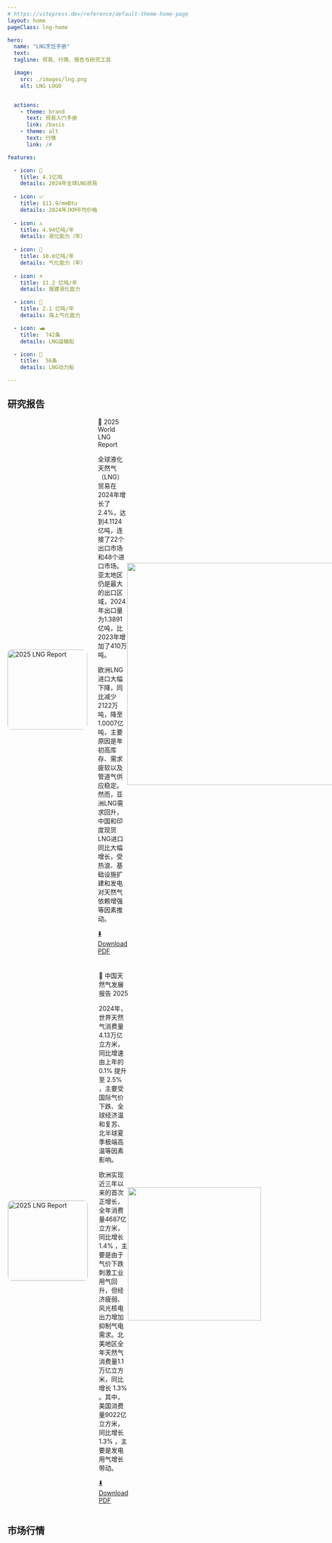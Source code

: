 ```yaml
---
# https://vitepress.dev/reference/default-theme-home-page
layout: home
pageClass: lng-home

hero:
  name: "LNG烹饪手册"
  text: 
  tagline: 贸易、行情、报告与研究工具

  image:
    src: ./images/lng.png
    alt: LNG LOGO


  actions:
    - theme: brand
      text: 贸易入门手册
      link: /basis
    - theme: alt
      text: 行情
      link: /#

features:

  - icon: 🌊
    title: 4.1亿吨
    details: 2024年全球LNG贸易
  
  - icon: 📈
    title: $11.9/mmBtu
    details: 2024年JKM平均价格
  
  - icon: ⚓
    title: 4.94亿吨/年
    details: 液化能力（年）
  
  - icon: 💭
    title: 10.6亿吨/年
    details: 气化能力（年）
  
  - icon: ⚗️
    title: 11.2 亿吨/年
    details: 报建液化能力

  - icon: 💭
    title: 2.1 亿吨/年
    details: 海上气化能力

  - icon: 🛥️
    title:  742条
    details: LNG运输船

  - icon: 🚤
    title:  56条
    details: LNG动力船

---
```


## 研究报告

<div style="display: flex; align-items: center;">
  <img src="/images/image_202507301502.png" alt="2025 LNG Report" width="180" style="border-radius:10px"/>
  <div style="margin-left: 24px;width:300px">
    <a target="_blank" style="text-decoration:none"
    href="https://www.igu.org/igu-reports/2025-world-lng-report/"> 📑 2025 World LNG Report</a><br>

全球液化天然气（LNG）贸易在2024年增长了2.4%，达到4.1124亿吨，连接了22个出口市场和48个进口市场。亚太地区仍是最大的出口区域，2024年出口量为1.3891亿吨，比2023年增加了410万吨。

欧洲LNG进口大幅下降，同比减少2122万吨，降至1.0007亿吨，主要原因是年初高库存、需求疲软以及管道气供应稳定。然而，亚洲LNG需求回升，中国和印度现货LNG进口同比大幅增长，受热浪、基础设施扩建和发电对天然气依赖增强等因素推动。


<a  target="_blank" href="https://www.datocms-assets.com/146580/1751026179-igu-world-lng-report-2025-hr_dp_c.pdf" sytle="margin-left:auto">⬇️ Download PDF</a>
  </div>
  <div style="margin-left:auto;margin-top:-70px;flex-basis:510px">
  
   <img src="/images/image_202507301509.png" style="width:500px">
  
  </div>
</div>

<div style="display: flex; align-items: center;margin-top:22px">
  <img src="/images/home_2509011642.png" alt="2025 LNG Report" width="180" style="border-radius:10px;border:1px #EEE solid;"/>
  <div style="margin-left: 24px;width:400px">
    <a target="_blank" style="text-decoration:none"
    href="./report/China2025"> 📑 中国天然气发展报告 2025</a><br>

2024年，世界天然气消费量4.13万亿立方米，同比增速由上年的  $0.1\%$  提升至  $2.5\%$  ，主要受国际气价下跌、全球经济温和复苏、北半球夏季极端高温等因素影响。

欧洲实现近三年以来的首次正增长，全年消费量4687亿立方米，同比增长  $1.4\%$  ，主要是由于气价下跌刺激工业用气回升，但经济疲弱、风光核电出力增加抑制气电需求。北美地区全年天然气消费量1.1万亿立方米，同比增长  $1.3\%$  。其中，美国消费量9022亿立方米，同比增长  $1.3\%$  ，主要是发电用气增长带动。

<a  target="_blank" href="https://www.nea.gov.cn/20250829/a4e2deb9b6444df1a191b9d60c111ffd/20250829a4e2deb9b6444df1a191b9d60c111ffd_43ab87a785d1b64d49b9210dbc15d3781e.pdf" sytle="margin-left:auto">⬇️ Download PDF</a>
  </div>
  <div style="margin-left:auto;margin-top:30px;flex-basis:510px">
  
   <img src="/images/home_2509011646.png" style="width:300px;margin-left:auto;margin-top:30px;">
  
  </div>
</div>


## 市场行情

